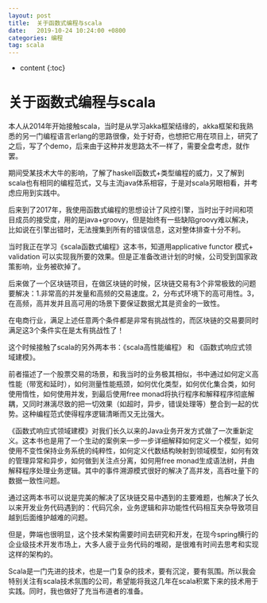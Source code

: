 ```yaml
---
layout: post
title:  关于函数式编程与scala
date:   2019-10-24 10:24:00 +0800
categories: 编程
tag: scala
---
```


* content
{:toc}


# 关于函数式编程与scala

本人从2014年开始接触scala，当时是从学习akka框架结缘的，akka框架和我熟悉的另一门编程语言erlang的思路很像，处于好奇，也想把它用在项目上，研究了之后，写了个demo，后来由于这种并发思路太不一样了，需要全盘考虑，就作罢。

期间受某技术大牛的影响，了解了haskell函数式+类型编程的威力，又了解到scala也有相同的编程范式，又与主流java体系相容，于是对scala另眼相看，并考虑应用到实践中。

后来到了2017年，我使用函数式编程的思想设计了风控引擎，当时出于时间和项目成员的接受度，用的是java+groovy，但是始终有一些缺陷groovy难以解决，比如说在引擎出错时，无法搜集到所有的错误信息，这对整体排查十分不利。

当时我正在学习《scala函数式编程》这本书，知道用applicative functor 模式+ validation 可以实现我所要的效果。但是正准备改进计划的时候，公司受到国家政策影响，业务被砍掉了。

后来做了一个区块链项目，在做区块链的时候，区块链交易有3个非常极致的问题要解决：1.非常高的并发量和高频的交易速度。2，分布式环境下的高可用性。3，在高频，高并发并且高可用的场景下要保证数据尤其是资金的一致性。

在电商行业，满足上述任意两个条件都是非常有挑战性的，而区块链的交易要同时满足这3个条件实在是太有挑战性了！

这个时候接触了scala的另外两本书：《scala高性能编程》 和 《函数式响应式领域建模》。

前者描述了一个股票交易的场景，和我当时的业务极其相似，书中通过如何定义高性能（带宽和延时），如何测量性能瓶颈，如何优化类型，如何优化集合类，如何使用惰性，如何使用并发，到最后使用free monad将执行程序和解释程序彻底解耦，又同时淋漓尽致的把一切效果（如超时，异步，错误处理等）整合到一起的优势。这种编程范式使得程序逻辑清晰而又无比强大。

《函数式响应式领域建模》对我们长久以来的Java业务开发方式做了一次重新定义。这本书也是用了一个生动的案例来一步一步详细解释如何定义一个模型，如何使用不变性保持业务系统的纯粹性，如何定义代数结构映射到领域模型，如何有效的管理异常和异步，如何做到关注点分离，如何用free monad生成语法树，并由解释程序处理业务逻辑。其中的事件溯源模式很好的解决了高并发，高吞吐量下的数据一致性问题。

通过这两本书可以说是完美的解决了区块链交易中遇到的主要难题，也解决了长久以来开发业务代码遇到的：代码冗余，业务逻辑和非功能性代码相互夹杂导致项目越到后面维护越难的问题。

但是，弊端也很明显，这个技术架构需要时间去研究和开发，在现今spring横行的企业级技术开发市场上，大多人疲于业务代码的堆砌，是很难有时间去思考和实现这样的架构的。
	
Scala是一门先进的技术，也是一门复杂的技术，要有沉淀，要有氛围。所以我会特别关注有scala技术氛围的公司，希望能将我这几年在scala积累下来的技术用于实践。同时，我也做好了充当布道者的准备。

